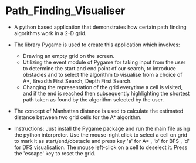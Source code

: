 # Path_Finding_Visualiser
- A python based application that demonstrates how certain path finding algorithms work in a 2-D grid. 

- The library Pygame is used to create this application which involves:
    - Drawing an empty grid on the screen.
    - Utilizing the event module of Pygame for taking input from the user to determine the start and end point of our search, to introduce obstacles and to select the algorithm to visualise from a choice of A*, Breadth First Search, Depth First Search.
    - Changing the representation of the grid everytime a cell is visited, and if the end is reached then subsequently highlighting the shortest path taken as found by the algorithm selected by the user.
  
- The concept of Manhattan distance is used to calculate the estimated distance between two grid cells for the A* algorithm.

- Instructions:
  Just install the Pygame package and run the main file using the python interpreter. Use the mouse-right click to select a cell on grid to mark it as start/end/obstacle and press key 'a' for A* , 'b' for BFS , 'd' for DFS visualisation. The mouse left-click on a cell to deselect it. Press the 'escape' key to reset the grid.
